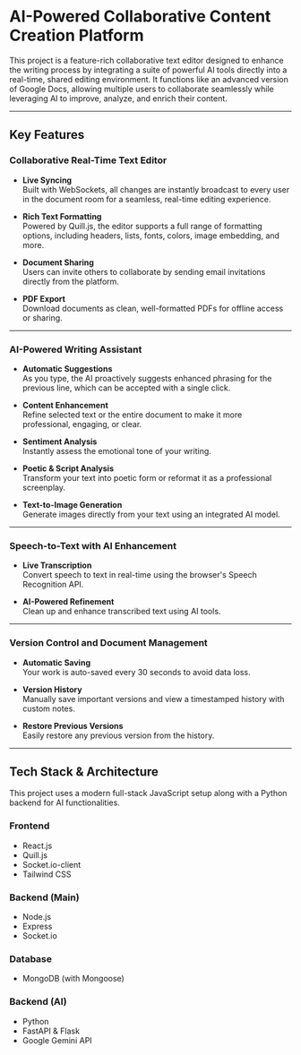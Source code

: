 # AI-Powered Collaborative Content Creation Platform

This project is a feature-rich collaborative text editor designed to enhance the writing process by integrating a suite of powerful AI tools directly into a real-time, shared editing environment. It functions like an advanced version of Google Docs, allowing multiple users to collaborate seamlessly while leveraging AI to improve, analyze, and enrich their content.

---

## Key Features

### Collaborative Real-Time Text Editor

- **Live Syncing**  
  Built with WebSockets, all changes are instantly broadcast to every user in the document room for a seamless, real-time editing experience.

- **Rich Text Formatting**  
  Powered by Quill.js, the editor supports a full range of formatting options, including headers, lists, fonts, colors, image embedding, and more.

- **Document Sharing**  
  Users can invite others to collaborate by sending email invitations directly from the platform.

- **PDF Export**  
  Download documents as clean, well-formatted PDFs for offline access or sharing.

---

### AI-Powered Writing Assistant

- **Automatic Suggestions**  
  As you type, the AI proactively suggests enhanced phrasing for the previous line, which can be accepted with a single click.

- **Content Enhancement**  
  Refine selected text or the entire document to make it more professional, engaging, or clear.

- **Sentiment Analysis**  
  Instantly assess the emotional tone of your writing.

- **Poetic & Script Analysis**  
  Transform your text into poetic form or reformat it as a professional screenplay.

- **Text-to-Image Generation**  
  Generate images directly from your text using an integrated AI model.

---

### Speech-to-Text with AI Enhancement

- **Live Transcription**  
  Convert speech to text in real-time using the browser's Speech Recognition API.

- **AI-Powered Refinement**  
  Clean up and enhance transcribed text using AI tools.

---

### Version Control and Document Management

- **Automatic Saving**  
  Your work is auto-saved every 30 seconds to avoid data loss.

- **Version History**  
  Manually save important versions and view a timestamped history with custom notes.

- **Restore Previous Versions**  
  Easily restore any previous version from the history.

---

## Tech Stack & Architecture

This project uses a modern full-stack JavaScript setup along with a Python backend for AI functionalities.

### Frontend

- React.js  
- Quill.js  
- Socket.io-client  
- Tailwind CSS  

### Backend (Main)

- Node.js  
- Express  
- Socket.io  

### Database

- MongoDB (with Mongoose)

### Backend (AI)

- Python  
- FastAPI & Flask  
- Google Gemini API

